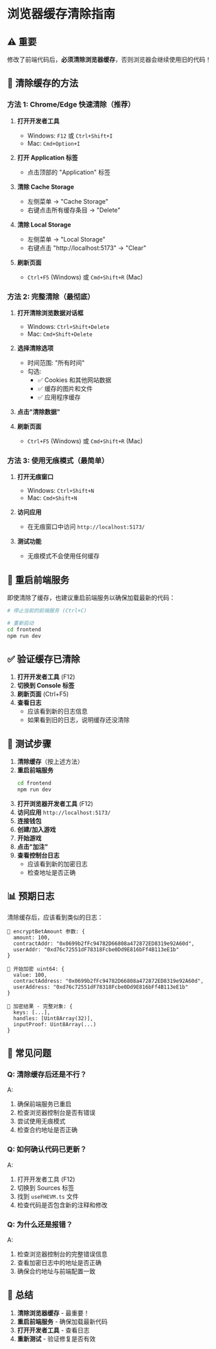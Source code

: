 # 浏览器缓存清除指南

## ⚠️ 重要

修改了前端代码后，**必须清除浏览器缓存**，否则浏览器会继续使用旧的代码！

## 🔧 清除缓存的方法

### 方法 1: Chrome/Edge 快速清除（推荐）

1. **打开开发者工具**
   - Windows: `F12` 或 `Ctrl+Shift+I`
   - Mac: `Cmd+Option+I`

2. **打开 Application 标签**
   - 点击顶部的 "Application" 标签

3. **清除 Cache Storage**
   - 左侧菜单 → "Cache Storage"
   - 右键点击所有缓存条目 → "Delete"

4. **清除 Local Storage**
   - 左侧菜单 → "Local Storage"
   - 右键点击 "http://localhost:5173" → "Clear"

5. **刷新页面**
   - `Ctrl+F5` (Windows) 或 `Cmd+Shift+R` (Mac)

### 方法 2: 完整清除（最彻底）

1. **打开清除浏览数据对话框**
   - Windows: `Ctrl+Shift+Delete`
   - Mac: `Cmd+Shift+Delete`

2. **选择清除选项**
   - 时间范围: "所有时间"
   - 勾选:
     - ✅ Cookies 和其他网站数据
     - ✅ 缓存的图片和文件
     - ✅ 应用程序缓存

3. **点击"清除数据"**

4. **刷新页面**
   - `Ctrl+F5` (Windows) 或 `Cmd+Shift+R` (Mac)

### 方法 3: 使用无痕模式（最简单）

1. **打开无痕窗口**
   - Windows: `Ctrl+Shift+N`
   - Mac: `Cmd+Shift+N`

2. **访问应用**
   - 在无痕窗口中访问 `http://localhost:5173/`

3. **测试功能**
   - 无痕模式不会使用任何缓存

## 🔄 重启前端服务

即使清除了缓存，也建议重启前端服务以确保加载最新的代码：

```bash
# 停止当前的前端服务 (Ctrl+C)

# 重新启动
cd frontend
npm run dev
```

## ✅ 验证缓存已清除

1. **打开开发者工具** (F12)
2. **切换到 Console 标签**
3. **刷新页面** (Ctrl+F5)
4. **查看日志**
   - 应该看到新的日志信息
   - 如果看到旧的日志，说明缓存还没清除

## 🧪 测试步骤

1. **清除缓存**（按上述方法）
2. **重启前端服务**
   ```bash
   cd frontend
   npm run dev
   ```
3. **打开浏览器开发者工具** (F12)
4. **访问应用** `http://localhost:5173/`
5. **连接钱包**
6. **创建/加入游戏**
7. **开始游戏**
8. **点击"加注"**
9. **查看控制台日志**
   - 应该看到新的加密日志
   - 检查地址是否正确

## 📊 预期日志

清除缓存后，应该看到类似的日志：

```
🔐 encryptBetAmount 参数: {
  amount: 100,
  contractAddr: "0x0699b2fFc94782D66808a472872ED8319e92A60d",
  userAddr: "0xd76c72551dF78318Fcbe0Dd9E816bFf4B113eE1b"
}

🔐 开始加密 uint64: {
  value: 100,
  contractAddress: "0x0699b2fFc94782D66808a472872ED8319e92A60d",
  userAddress: "0xd76c72551dF78318Fcbe0Dd9E816bFf4B113eE1b"
}

🔐 加密结果 - 完整对象: {
  keys: [...],
  handles: [Uint8Array(32)],
  inputProof: Uint8Array(...)
}
```

## 🚨 常见问题

### Q: 清除缓存后还是不行？
A: 
1. 确保前端服务已重启
2. 检查浏览器控制台是否有错误
3. 尝试使用无痕模式
4. 检查合约地址是否正确

### Q: 如何确认代码已更新？
A:
1. 打开开发者工具 (F12)
2. 切换到 Sources 标签
3. 找到 `useFHEVM.ts` 文件
4. 检查代码是否包含新的注释和修改

### Q: 为什么还是报错？
A:
1. 检查浏览器控制台的完整错误信息
2. 查看加密日志中的地址是否正确
3. 确保合约地址与前端配置一致

## 📝 总结

1. **清除浏览器缓存** - 最重要！
2. **重启前端服务** - 确保加载最新代码
3. **打开开发者工具** - 查看日志
4. **重新测试** - 验证修复是否有效

